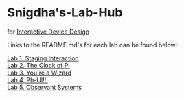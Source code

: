 # Snigdha's-Lab-Hub
for [Interactive Device Design](https://github.com/FAR-Lab/Developing-and-Designing-Interactive-Devices/)

Links to the README.md's for each lab can be found below:

[Lab 1. Staging Interaction](Lab%201/) <br>
[Lab 2. The Clock of Pi](Lab%202/) <br>
[Lab 3. You're a Wizard](Lab%203/) <br>
[Lab 4. Ph-UI!!!](Lab%204/) <br>
[Lab 5. Observant Systems](Lab%205/)
